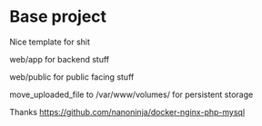 # Base project
Nice template for shit

web/app for backend stuff

web/public for public facing stuff

move_uploaded_file to /var/www/volumes/ for persistent storage

Thanks https://github.com/nanoninja/docker-nginx-php-mysql
